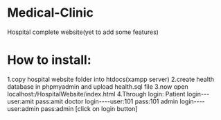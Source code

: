 # Medical-Clinic
Hospital complete website(yet to add some features)
# How to install:
1.copy hospital website folder into htdocs(xampp server)
2.create health database in phpmyadmin and upload health.sql file
3.now open localhost:/HospitalWebsite/index.html
4.Through login: Patient login---user:amit pass:amit
               doctor login----user:101 pass:101
               admin login----user:admin pass:admin
               [click on login button]
